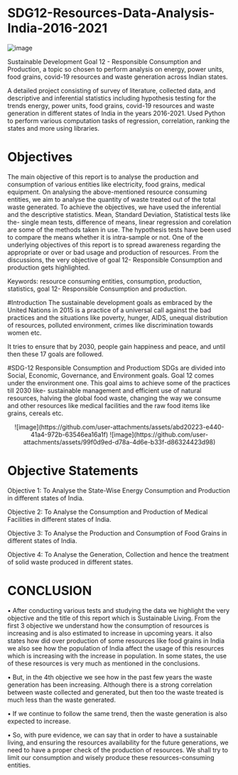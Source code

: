#           SDG12-Resources-Data-Analysis-India-2016-2021
![image](https://github.com/user-attachments/assets/575c0411-cc2b-4688-92b9-ea04f533ebf8)

Sustainable Development Goal 12 - Responsible Consumption and Production, a topic so chosen to perform analysis on energy, power units, food grains,  covid-19 resources and waste generation across Indian states.

A detailed project consisting of survey of literature, collected data, and descriptive and inferential statistics including hypothesis testing for the trends energy, power units, food grains,  covid-19 resources and waste generation in different states of India in the years 2016-2021. 
Used Python to perform various computation tasks of regression, correlation, ranking the states and more using libraries.  


#              Objectives
The main objective of this report is to analyse the production and consumption of 
various entities like electricity, food grains, medical equipment. On analysing the 
above-mentioned resource consuming entities, we aim to analyse the quantity of 
waste treated out of the total waste generated. To achieve the objectives, we have 
used the inferential and the descriptive statistics. Mean, Standard Deviation, 
Statistical tests like the- single mean tests, difference of means, linear regression 
and corelation are some of the methods taken in use. The hypothesis tests have 
been used to compare the means whether it is intra-sample or not. One of the 
underlying objectives of this report is to spread awareness regarding the 
appropriate or over or bad usage and production of resources. From the 
discussions, the very objective of goal 12- Responsible Consumption and 
production gets highlighted. 

Keywords: resource consuming entities, consumption, production, statistics, goal 
12- Responsible Consumption and production. 

#Introduction
The sustainable development goals as embraced by the United Nations in 2015 is 
a practice of a universal call against the bad practices and the situations like 
poverty, hunger, AIDS, unequal distribution of resources, polluted environment, 
crimes like discrimination towards women etc. 

It tries to ensure that by 2030, people gain happiness and peace, and until then 
these 17 goals are followed. 

#SDG-12 Responsible Consumption and Productiom
SDGs are divided into Social, Economic, Governance, and Environment goals. 
Goal 12 comes under the environment one. 
This goal aims to achieve some of the practices till 2030 like- sustainable 
management and efficient use of natural resources, halving the global food waste, 
changing the way we consume and other resources like medical facilities and the 
raw food items like grains, cereals etc. 
<p align="center">
 ![image](https://github.com/user-attachments/assets/abd20223-e440-41a4-972b-63546ea16a1f)
 ![image](https://github.com/user-attachments/assets/99f0d9ed-d78a-4d6e-b33f-d86324423d98)
</p>

# Objective Statements
 
Objective 1: To Analyse the State-Wise Energy Consumption and Production in different states of India. 
 
Objective 2: To Analyse the Consumption and Production of Medical Facilities in different states of India. 
 
Objective 3: To Analyse the Production and Consumption of Food Grains in different states of India.
 
Objective 4: To Analyse the Generation, Collection and hence the treatment of solid waste produced in different states.

# CONCLUSION 
 
• After conducting various tests and studying the data we highlight the very 
objective and the title of this report which is Sustainable Living. From the first 3 
objective we understand how the consumption of resources is increasing and is 
also estimated to increase in upcoming years. it also states how did over 
production of some resources like food grains in India we also see how the 
population of India affect the usage of this resources which is increasing with the 
increase in population. In some states, the use of these resources is very much as 
mentioned in the conclusions. 
 
• But, in the 4th objective we see how in the past few years the waste generation has 
been increasing. Although there is a strong correlation between waste collected 
and generated, but then too the waste treated is much less than the waste 
generated.  
 
• If we continue to follow the same trend, then the waste generation is also expected 
to increase. 
 
• So, with pure evidence, we can say that in order to have a sustainable living, and 
ensuring the resources availability for the future generations, we need to have a 
proper check of the production of resources. We shall try to limit our consumption 
and wisely produce these resources-consuming entities. 
